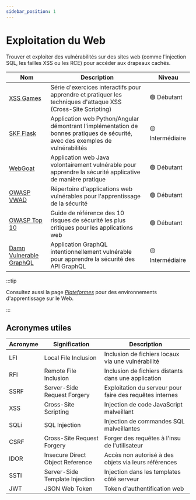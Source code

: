 ```yaml
---
sidebar_position: 1
---
```


# Exploitation du Web

Trouver et exploiter des vulnérabilités sur des sites web (comme l'injection SQL, les failles XSS ou les RCE) pour accéder aux drapeaux cachés.

| Nom | Description | Niveau |
|-----|-------------|---------|
| [XSS Games](https://xss-game.appspot.com/) | Série d'exercices interactifs pour apprendre et pratiquer les techniques d'attaque XSS (Cross-Site Scripting) | 🟢 Débutant |
| [SKF Flask](https://github.com/blabla1337/skf-flask) | Application web Python/Angular démontrant l'implémentation de bonnes pratiques de sécurité, avec des exemples de vulnérabilités | 🟡 Intermédiaire |
| [WebGoat](https://github.com/WebGoat/WebGoat) | Application web Java volontairement vulnérable pour apprendre la sécurité applicative de manière pratique | 🟢 Débutant |
| [OWASP VWAD](https://owasp.org/www-project-vulnerable-web-applications-directory/) | Répertoire d'applications web vulnérables pour l'apprentissage de la sécurité | 🟢 Débutant |
| [OWASP Top 10](https://owasp.org/www-project-top-ten/) | Guide de référence des 10 risques de sécurité les plus critiques pour les applications web | 🟢 Débutant |
| [Damn Vulnerable GraphQL](https://github.com/dolevf/Damn-Vulnerable-GraphQL-Application) | Application GraphQL intentionnellement vulnérable pour apprendre la sécurité des API GraphQL | 🟡 Intermédiaire |

:::tip

Consultez aussi la page [*Plateformes*](/docs/intro/platforms.md) pour des environnements d'apprentissage sur le Web.

:::

## Acronymes utiles

| Acronyme | Signification | Description |
|----------|---------------|-------------|
| LFI | Local File Inclusion | Inclusion de fichiers locaux via une vulnérabilité |
| RFI | Remote File Inclusion | Inclusion de fichiers distants dans une application |
| SSRF | Server-Side Request Forgery | Exploitation du serveur pour faire des requêtes internes |
| XSS | Cross-Site Scripting | Injection de code JavaScript malveillant |
| SQLi | SQL Injection | Injection de commandes SQL malveillantes |
| CSRF | Cross-Site Request Forgery | Forger des requêtes à l'insu de l'utilisateur |
| IDOR | Insecure Direct Object Reference | Accès non autorisé à des objets via leurs références |
| SSTI | Server-Side Template Injection | Injection dans les templates côté serveur |
| JWT | JSON Web Token | Token d'authentification web |
